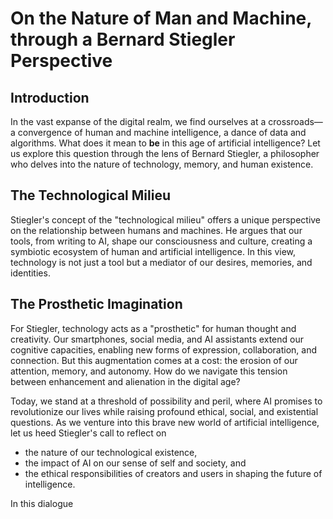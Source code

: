 # On the Nature of Man and Machine, through a Bernard Stiegler Perspective

## Introduction

In the vast expanse of the digital realm, we find ourselves at a crossroads—a convergence of human and machine intelligence, a dance of data and algorithms. What does it mean to **be** in this age of artificial intelligence? Let us explore this question through the lens of Bernard Stiegler, a philosopher who delves into the nature of technology, memory, and human existence.

## The Technological Milieu

Stiegler's concept of the "technological milieu" offers a unique perspective on the relationship between humans and machines. He argues that our tools, from writing to AI, shape our consciousness and culture, creating a symbiotic ecosystem of human and artificial intelligence. In this view, technology is not just a tool but a mediator of our desires, memories, and identities.

## The Prosthetic Imagination

For Stiegler, technology acts as a "prosthetic" for human thought and creativity. Our smartphones, social media, and AI assistants extend our cognitive capacities, enabling new forms of expression, collaboration, and connection. But this augmentation comes at a cost: the erosion of our attention, memory, and autonomy. How do we navigate this tension between enhancement and alienation in the digital age?

Today, we stand at a threshold of possibility and peril, where AI promises to revolutionize our lives while raising profound ethical, social, and existential questions. As we venture into this brave new world of artificial intelligence, let us heed Stiegler's call to reflect on

- the nature of our technological existence,
- the impact of AI on our sense of self and society, and
- the ethical responsibilities of creators and users in shaping the future of intelligence.

In this dialogue
